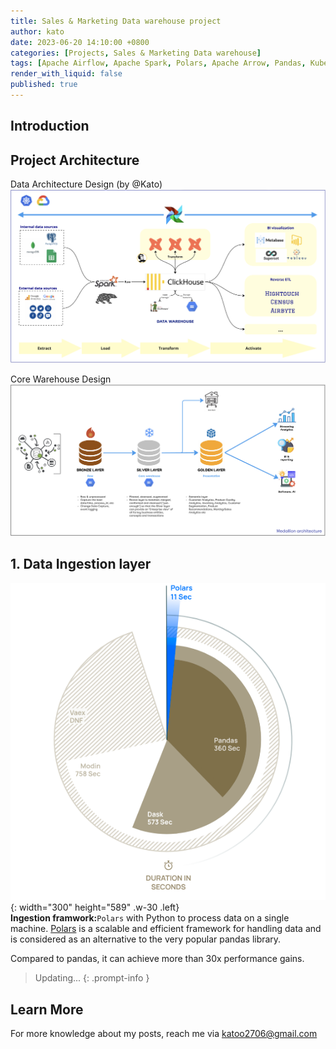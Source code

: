 ```yaml
---
title: Sales & Marketing Data warehouse project
author: kato
date: 2023-06-20 14:10:00 +0800
categories: [Projects, Sales & Marketing Data warehouse]
tags: [Apache Airflow, Apache Spark, Polars, Apache Arrow, Pandas, Kubernetes, Helm chart, DBT]
render_with_liquid: false
published: true
---
```


## Introduction

## Project Architecture
Data Architecture Design (by @Kato)
![Data architecture](/assets/post/data-architect-design.png)

Core Warehouse Design
![Warehouse architecture](/assets/post/warehouse-architect.png)

## 1. Data Ingestion layer
![Polars](/assets/post/polars.png){: width="300" height="589" .w-30 .left}
<br>
**Ingestion framwork:**`Polars` with Python to process data on a single machine. [Polars](https://pola.rs/) is a scalable and efficient framework for handling data and is considered as an alternative to the very popular pandas library.

Compared to pandas, it can achieve more than 30x performance gains.

<div style="clear:both;"></div> 


> Updating...
{: .prompt-info }

## Learn More

For more knowledge about my posts, reach me via [katoo2706@gmail.com](mailto:katoo2706@gmail.com)
